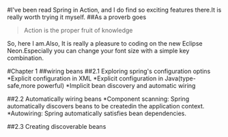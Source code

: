 #I've been read Spring in Action, and I do find so exciting features there.It is really worth trying it myself.
##As a proverb goes 
>Action is the proper fruit of knowledge

So, here I am.Also, It is really a pleasure to coding on the new Eclipse Neon.Especially you can change your font size with a simple key combination.

#Chapter 1
##wiring beans
##2.1 Exploring spring's configuration optins
*Explicit configuration in XML
*Explicit configuration in Java(type-safe,more powerful)
*Implicit bean discovery and automatic wiring

##2.2 Automatically wiring beans
*Component scanning: Spring automatically discovers beans to be createdin the application context.
*Autowiring: Spring automatically satisfies bean dependencies.

##2.3 Creating discoverable beans 






